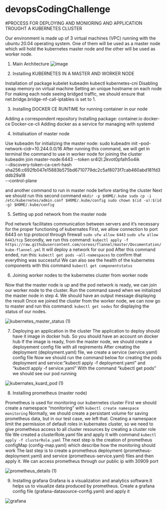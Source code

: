 # devopsCodingChallenge

#PROCESS FOR DEPLOYING AND MONIORING AND APPLICATION TROUGHT A KUBERNETES CLUSTER

Our environment is made up of 3 virtual machines (VPC) running with the ubuntu 20.04 operating system. One of them will be used as a master node which will hold the kubernetes master node and the other will be used as worker node. 

1. Main Architecture
![image](https://github.com/MjMtikima/devopsCodingChallenge/assets/116918088/2b9477ae-489e-4c8b-b3c3-53f4077e0d45)

2. Installing KUBERNETES IN A MASTER AND WORKER NODE

Installation of package
kubelet
kubeadm
kubectl
kubernetes-cni
Disabling swap memory on virtual machine
Setting an unique hostname on each node
For making each node seeing bridged traffic, we should ensure that net.bridge.bridge-nf-call-iptables is set to 1.

3. Installing DOCKER CE RUNTIME for running container in our node

Adding a correspondent repository
Installing package:
container.io
docker-ce
Docker-ce-cli
Adding docker as a service for managing with systemd
	

4. Initialisation of master node

Use kubeadm for initializing the master node: sudo kubeadm init –pod-network-cidr=10.244.0.0/16 
After running this command, we will get in terminal the command to use in worker node for joining the cluster
kubeadm join master-node:6443 --token sr4l2l.2kvot0pfalh5o4ik \
    --discovery-token-ca-cert-hash sha256:c692fb047e15883b575bd6710779dc2c5af8073f7cab460abd181fd3ddb29a18 \
    --control-plane 

 and another command to run in master node before starting the cluster
Next we should run this second command
`mkdir -p $HOME/.kube
  sudo cp -i /etc/kubernetes/admin.conf $HOME/.kube/config
  sudo chown $(id -u):$(id -g) $HOME/.kube/config`

5. Setting up pod network from the master node

Pod network facilitates communication between servers and it’s necessary for the proper functioning of kubernates
First, we allow connection to port 6443 on tcp protocol through firewall
`sudo ufw allow 6443`
`sudo ufw allow 6443/tcp`
Secondly, we run this command:
`kubectl apply -f https://raw.githubusercontent.com/coreos/flannel/master/Documentation/kube-flannel.yml`
It will deploy a network for our pod
After this command ended, run this: `kubectl get pods –all-namespaces` to confirm that everything was successful
We can also see the health of the kubernetes components with this command `kubectl get componentstatus`

6. Joining worker nodes to the kubernetes cluster from worker node

Now that the master node is up and the pod network is ready, we can join our worker node to the cluster.
Run the command saved when we initialized the master node in step 4.
We should have an output message displaying the result
Once we joined the cluster from the worker node, we can now go to master and run this command: `kubectl get nodes` for displaying the status of our nodes.

![kubernetes_master_status (1)](https://github.com/MjMtikima/devopsCodingChallenge/assets/116918088/19113548-fff9-4ff7-99a2-b7a842d0eb3b)


7. Deploying an application in the cluster
The application to deploy should have it image in docker hub. So you should have an account on docker hub
If the image is ready, from the master node, we should create a deployement config file with all reqirements
After creating the deployment (deployment.yaml) file, we create a service (service.yaml) config file
Now we should run the command below for creating the pods deployment and service:”kubectl apply -f deployment.yaml” and “kubectl apply -f service.yaml”
With the command “kubectl get pods” we should see our pod running

![kubernates_kuard_pod (1)](https://github.com/MjMtikima/devopsCodingChallenge/assets/116918088/4c2a57b2-1853-42b3-bfa2-6501f7049d29)


8. Installing prometheus (master node)

Prometheus is used for monitoring our kubernetes cluster
First we should create a namespace “monitoring” with `kubectl create namespace monitoring`
Normally, we should create a persistant volume for saving prometheus data, but in our test case, we left that.
Creating a namespace limit the permission of default roles in kubernates cluster, so we need to give prometheus access to all cluster resources by creating a cluster role file
We created a clusterRole.yaml file and apply it with command `kubectl apply -f clusterRole.yaml`
The next step is the creation of prometheus configMap (config-map.yaml) which describe how the monitoring should work
The last step is to create a prometheus deployment (prometheus-deployment.yaml) and service (prometheus-service.yaml) files and then apply it.
We can access prometheus through our public ip with 30909 port 

![prometheus_details (1)](https://github.com/MjMtikima/devopsCodingChallenge/assets/116918088/f6bde2cf-61e9-4151-99e1-3b65888dbdd1)


9. Installing grafana
Grafana is a visualization and analytics software.It helps us to visualize data produced by prometheus.
Create a grafana config file (grafana-datasource-config.yaml) and apply it 


![grafana](https://github.com/MjMtikima/devopsCodingChallenge/assets/116918088/1bb578b4-8585-4cca-ad2e-59177e2db40d)
